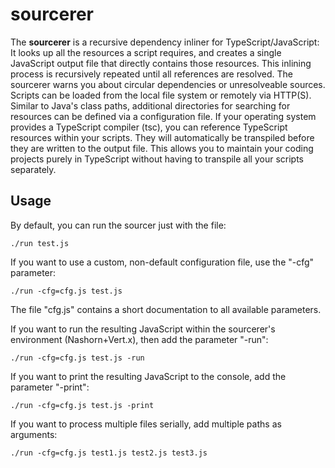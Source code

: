 # sourcerer

The **sourcerer** is a recursive dependency inliner for TypeScript/JavaScript: It looks up all the resources a script requires, and creates a single JavaScript output file that directly contains those resources. This inlining process is recursively repeated until all references are resolved. The sourcerer warns you about circular dependencies or unresolveable sources. Scripts can be loaded from the local file system or remotely via HTTP(S). Similar to Java's class paths, additional directories for searching for resources can be defined via a configuration file. If your operating system provides a TypeScript compiler (tsc), you can reference TypeScript resources within your scripts. They will automatically be transpiled before they are written to the output file. This allows you to maintain your coding projects purely in TypeScript without having to transpile all your scripts separately.


## Usage

By default, you can run the sourcer just with the file:
```
./run test.js
```

If you want to use a custom, non-default configuration file, use the "-cfg" parameter:
```
./run -cfg=cfg.js test.js
```
The file "cfg.js" contains a short documentation to all available parameters.  

If you want to run the resulting JavaScript within the sourcerer's environment (Nashorn+Vert.x), then add the parameter "-run":
```
./run -cfg=cfg.js test.js -run
```

If you want to print the resulting JavaScript to the console, add the parameter "-print":
```
./run -cfg=cfg.js test.js -print
```

If you want to process multiple files serially, add multiple paths as arguments:
```
./run -cfg=cfg.js test1.js test2.js test3.js
```